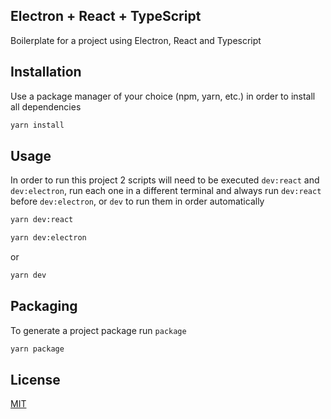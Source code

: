 ## Electron + React + TypeScript
Boilerplate for a project using Electron, React and Typescript

## Installation

Use a package manager of your choice (npm, yarn, etc.) in order to install all dependencies

```bash
yarn install
```

## Usage
In order to run this project 2 scripts will need to be executed `dev:react` and `dev:electron`, run each one in a different terminal and always run `dev:react` before `dev:electron`, or `dev` to run them in order automatically

```bash
yarn dev:react
```
```bash
yarn dev:electron
```

or

```bash
yarn dev
```

## Packaging
To generate a project package run `package`

```bash
yarn package
```

## License

[MIT](https://choosealicense.com/licenses/mit/)
